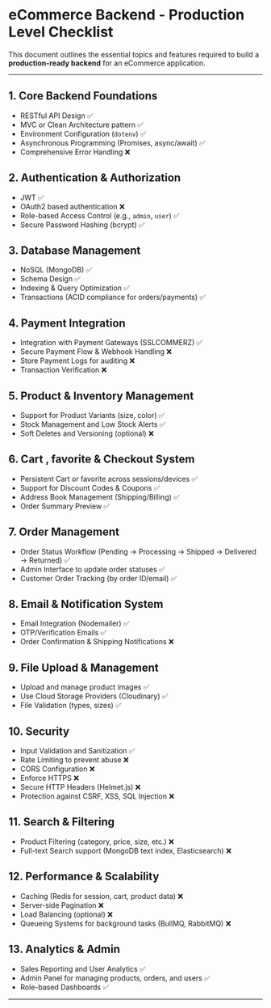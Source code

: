 # eCommerce Backend - Production Level Checklist

This document outlines the essential topics and features required to build a **production-ready backend** for an eCommerce application.

---

## 1. Core Backend Foundations
- RESTful API Design ✅ 
- MVC or Clean Architecture pattern ✅ 
- Environment Configuration (`dotenv`)  ✅
- Asynchronous Programming (Promises, async/await)  ✅
- Comprehensive Error Handling ❌ 

## 2. Authentication & Authorization
- JWT  ✅
- OAuth2 based authentication  ❌
- Role-based Access Control (e.g., `admin`, `user`)  ✅
- Secure Password Hashing (bcrypt) ✅ 

## 3. Database Management
- NoSQL (MongoDB) ✅  
- Schema Design ✅  
- Indexing & Query Optimization ✅
- Transactions (ACID compliance for orders/payments) ✅  

## 4. Payment Integration
- Integration with Payment Gateways (SSLCOMMERZ) ✅
- Secure Payment Flow & Webhook Handling ❌
- Store Payment Logs for auditing ❌ 
- Transaction Verification ❌ 

## 5. Product & Inventory Management
- Support for Product Variants (size, color) ✅ 
- Stock Management and Low Stock Alerts  ✅
- Soft Deletes and Versioning (optional) ❌ 

## 6. Cart , favorite & Checkout System
- Persistent Cart or favorite across sessions/devices  ✅
- Support for Discount Codes & Coupons  ✅
- Address Book Management (Shipping/Billing)  ✅
- Order Summary Preview  ✅

## 7. Order Management
- Order Status Workflow (Pending → Processing → Shipped → Delivered → Returned) ✅ 
- Admin Interface to update order statuses ✅ 
- Customer Order Tracking (by order ID/email) ✅ 

## 8. Email & Notification System
- Email Integration (Nodemailer) ✅  
- OTP/Verification Emails  ✅
- Order Confirmation & Shipping Notifications ❌  

## 9. File Upload & Management
- Upload and manage product images  ✅
- Use Cloud Storage Providers (Cloudinary) ✅ 
- File Validation (types, sizes) ✅ 

## 10. Security
- Input Validation and Sanitization ✅
- Rate Limiting to prevent abuse ❌ 
- CORS Configuration  ❌
- Enforce HTTPS ❌ 
- Secure HTTP Headers (Helmet.js)  ❌
- Protection against CSRF, XSS, SQL Injection ❌ 

## 11. Search & Filtering
- Product Filtering (category, price, size, etc.)  ❌
- Full-text Search support (MongoDB text index, Elasticsearch)  ❌

## 12. Performance & Scalability
- Caching (Redis for session, cart, product data) ❌  
- Server-side Pagination  ❌
- Load Balancing (optional)  ❌
- Queueing Systems for background tasks (BullMQ, RabbitMQ)  ❌

## 13. Analytics & Admin
- Sales Reporting and User Analytics  ✅
- Admin Panel for managing products, orders, and users  ✅
- Role-based Dashboards ✅
  
---
